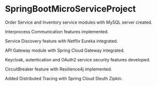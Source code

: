 # SpringBootMicroServiceProject

Order Service and Inventory service modules with MySQL server created.

Interprocess Communication features implemented.

Service Discovery feature with Netflix Eureka integrated.

API Gateway module with Spring Cloud Gateway integrated.

Keycloak, autentication and OAuth2 service security features developed.

CircuitBreaker feature with Resilience4j implemented.

Added Distributed Tracing with Spring Cloud Sleuth Zipkin.
